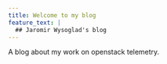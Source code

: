 ```yaml
---
title: Welcome to my blog
feature_text: |
  ## Jaromir Wysoglad's blog
---
```


A blog about my work on openstack telemetry.
